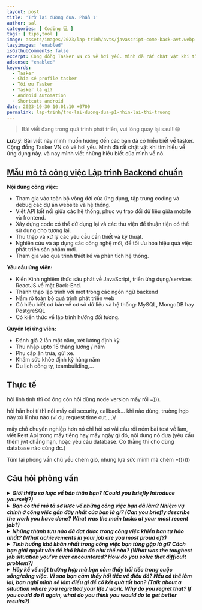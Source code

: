 ```yaml
---
layout: post
title: 'Trở lại đường đua. Phần 1'
author: sal
categories: [ Coding 💻 ]
tags: [ tips,tool ]
image: assets/images/2023/lap-trinh/avts/javascript-come-back-avt.webp
lazyimages: "enabled"
isGithubComments: false
excerpt: Cộng đồng Tasker VN có vẻ hơi yếu. Mình đã rất chật vật khi tìm hiểu về ứng dụng này. và nay mình viết những hiểu biết của mình về nó.
adsense: "enabled"
keywords:
  - Tasker
  - Chia sẻ profile tasker
  - Tối ưu Tasker
  - Tasker là gì?
  - Android Automation
  - Shortcuts android
date: 2023-10-30 10:01:10 +0700
permalink: lap-trinh/tro-lai-duong-dua-p1-nhin-lai-thi-truong
---
```


> Bài viết đang trong quá trình phát triển, vui lòng quay lại sau!!!😅

**_Lưu ý_**: Bài viết này mình muốn hướng đến các bạn đã có hiểu biết về tasker. Cộng đồng Tasker VN có vẻ hơi yếu. Mình đã rất chật vật khi tìm hiểu về ứng dụng này. và nay mình viết những hiểu biết của mình về nó.

## [**Mẫu mô tả công việc Lập trình Backend chuẩn**](https://github.com/NhamNgocTuanAnh/the-way-to-full-stack/blob/master/backend-developer-job-description-template.md#m%E1%BA%ABu-m%C3%B4-t%E1%BA%A3-c%C3%B4ng-vi%E1%BB%87c-l%E1%BA%ADp-tr%C3%ACnh-backend-chu%E1%BA%A9n)

**Nội dung công việc:**

*   Tham gia vào toàn bộ vòng đời của ứng dụng, tập trung coding và debug các dự án website và hệ thống.
*   Viết API kết nối giữa các hệ thống, phục vụ trao đổi dữ liệu giữa mobile và frontend.
*   Xây dựng code có thể dử dụng lại và các thư viện để thuận tiện có thể sử dụng cho tương lai.
*   Thu thập và xử lý các yêu cầu cần thiết và kỹ thuật.
*   Nghiên cứu và áp dụng các công nghệ mới, để tối ưu hóa hiệu quả việc phát triển sản phẩm mới.
*   Tham gia vào quá trình thiết kế và phân tích hệ thống.

**Yêu cầu ứng viên:**

*   Kiến Kinh nghiệm thức sâu phát về JavaScript, triển ứng dụng/services ReactJS về mặt Back-End.
*   Thành thạo lập trình với một trong các ngôn ngữ backend
*   Nắm rõ toàn bộ quá trình phát triển web
*   Có hiểu biết cơ bản về cơ sở dữ liệu và hệ thống: MySQL, MongoDB hay PostgreSQL
*   Có kiến thức về lập trình hướng đối tượng.

**Quyền lợi ứng viên:**

*   Đánh giả 2 lần một năm, xét lương định kỳ.
*   Thu nhập upto 15 tháng lương / năm
*   Phụ cấp ăn trưa, gửi xe.
*   Khám sức khỏe định kỳ hàng năm
*   Du lịch công ty, teambuilding,…

## **Thực tế**

hỏi linh tinh thì có ông còn hỏi dùng node version mấy rồi =))).

hỏi hẳn hoi tí thì nói mấy cái security, callback... khi nào dùng, trường hợp này xử lí như nào (ví dụ request time out,,,,)/

mấy chỗ chuyên nghiệp hơn nó chỉ hỏi sơ vài câu rồi ném bài test về làm, viết Rest Api trong mấy tiếng hay mấy ngày gì đó, nội dung nó đưa (yêu cầu thêm jwt chẳng hạn, hoặc yêu cầu database. Có thằng thì cho dùng database nào cũng đc.)

Túm lại phỏng vấn chủ yếu chém gió, nhưng lựa sức mình mà chém =))))))

## **Câu hỏi phỏng vấn**

<details>
  <summary><i><b>Giới thiệu sơ lược về bản thân bạn? (Could you briefly Introduce yourself?)</b></i></summary>
  Hầu hết nhà tuyển dụng đều dùng câu hỏi này để bắt đầu câu chuyện với ứng viên. Mục đích câu hỏi này là để đánh giá phong thái và cách trình bày của ứng viên. Lúc này, tùy thuộc vào câu trả lời của ứng viên mà nhà tuyển dụng sẽ đánh giá đây có phải là một ứng viên phù hợp hay không và đưa ra các câu hỏi tiếp theo để đánh giá kỹ năng, tính cách và kinh nghiệm làm việc.
  <details>
    <summary>lưu ý</summary>
    Tip: Để trả lời tốt câu hỏi này, bạn cần đưa ra khái quát những thông tin về cá nhân có liên quan, hữu ích cho vị trí mà mình ứng tuyển như: công việc hiện tại, trình độ học vấn, mục tiêu sự nghiệp,… Bạn nên cân nhắc giới thiệu bản thân theo trình tự thời gian quá khứ, hiện tại và tương lai cũng như gói gọn trong tối đa 2 phút. Chia sẻ ngắn về sở thích, tính cách cũng là một cách thu hút nhà tuyển dụng, tuy nhiên cũng không nên nói quá nhiều về những vấn đề này với nhà tuyển dụng.Tham khảo câu trả lời phỏng vấn mẫu bằng Tiếng Việt:"Trước khi giới thiệu về bản thân mình, em/tôi xin gửi lời cảm ơn chân thành tới anh/chị khi đã tạo cơ hội cho em/tôi để được trao đổi về vị trí ứng tuyển của quý công ty. Em chào anh/ chị, tên em là Mai, họ tên đầy đủ của em là Trịnh Thị Tuyết Mai. Em là sinh viên mới ra trường của Trường đại học X, trong thời gian làm sinh viên em đã từng tham gia một số công việc bán thời gian nhưng không thật sự ấn tượng, vì các công việc em làm khá đơn giản, tuy vậy thông qua chúng em học được tính kiên nhẫn và tỉ mỉ. Thông qua các hoạt động này, em có kinh nghiệm hơn trong việc nắm bắt tâm lý người khác, có thêm những kỹ năng như quan sát, có khả năng chịu áp lực cao. Và em tin những điều này sẽ có ích đối với vị trí này. Qua tìm hiểu kỹ về vị trí công việc và môi trường làm việc bên mình cũng như những kinh nghiệm và sở trường em đang có, em thực sự mong muốn được có cơ hội được làm việc cùng anh chị tại công ty Y với vị trí nhân viên tư vấn khách hàng."Tham khảo câu trả lời phỏng vấn mẫu bằng Tiếng Anh:"Before I introduce myself, I would like to thank you very much for giving me / me the opportunity to talk about the position of your company. / sister, my name is Mai, my full name is Trinh Thi Tuyet Mai. I am a fresh graduate of University X, when I was a student, I used to have some part-time jobs but none is not really significant, because the work I did was quite simple. Nonetheless I learned to be patient and meticulous. Through these jobs, I have more experience in interpersonal skills, observation, and high pressure tolerance. I believe these will be useful for this position through understanding carefully about the job position and working environment For me, I really want to have the opportunity to work with you at company Y as a client consultant. "
  </details>
</details>

<details>
  <summary><i><b>Bạn có thể mô tả sơ lược về những công việc bạn đã làm? Nhiệm vụ chính ở công việc gần đây nhất của bạn là gì? (Can you briefly describe the work you have done? What was the main tasks at your most recent job?)</b></i></summary>
Mục đích của câu hỏi này để đánh giá về năng lực và những kinh nghiệm làm việc của bạn có phù hợp với vị trí đang ứng tuyển hay không.Tip: Được đánh giá là một trong các câu hỏi phỏng vấn thường gặp và quan trọng, cách trả lời phỏng vấn câu hỏi này là nên chân thật, nó giống như bạn đang chia sẻ những kinh nghiệm của bản thân, đừng cố nói những gì mình không biết, bạn sẽ không trả lời được nếu nhà tuyển dụng hỏi sâu hơn về chuyên môn.Hãy nói những gì bạn được học hay những gì biết về công việc một cách ngắn gọn và đủ, cũng không nên kể chi tiết các công việc, quá dài dòngTrong trường hợp bạn chưa có nhiểu kinh nghiệm, hãy nói bạn đang muốn theo đuổi công việc này và dành nhiều thời gian học hỏi, phát triển kỹ năng, bạn đang mong muốn tìm được một công ty tốt để gắn bó và cống hiến lâu dài.Tham khảo câu trả lời phỏng vấn mẫu bằng Tiếng Việt:"Trước kia, tôi đã làm trợ lý hành chính cho một giám đốc tại Nhà xuất bản Sách và tôi đã hỗ trợ sắp xếp lịch trình cho cho ông ấy cũng như cho toàn văn phòng. Công việc của tôi là chăm sóc tất cả các chi tiết hành chính để ông ấy có thể tập trung vào các dự án của mình. Tôi đã làm tất cả mọi thứ từ việc đặt vé chuyến bay để chuẩn bị và in ấn các bản tường trình để nộp làm báo cáo chi phí.”Tham khảo câu trả lời phỏng vấn mẫu bằng Tiếng Anh:"In the past, I worked as an administrative assistant for a director at the Book Publishing House. I assisted with scheduling for him as well as for the entire office. My job was to take care of all administrative details so that he could focus on his projects. I did everything from booking a flight, preparing and printing reports and submitting an expense report. "
</details>

<details>
  <summary><i><b>Những thành tựu nào đã đạt được trong công việc khiến bạn tự hào nhất? (What achievements in your job are you most proud of?)</b></i></summary>
  Mục đích câu hỏi này là để nhà tuyển dụng biết được mức độ thành thạo trong công việc của ứng viên và năng suất làm việc của họ như thế nào.Tip: Bạn cần liệt kê những thành tựu trong cả quãng thời gian đi học: bạn đạt được những giải thưởng gì, bạn tham gia cuộc thi gì,... lý do là để bạn dẫn dắt nhà tuyển dụng vào những thành tích của mình theo một chuỗi những hoạt động từ ngày bạn đi học, thể hiện bạn là một ứng viên xuất sắc, tham gia hoạt động nhiệt tình, kỹ năng mềm rất tốt. Khi nói về các thành tích trong công việc, hãy kể về các thành tích bạn đã đạt được trong các dự án trước đây, những giá trị mang lại cho công ty, kể về vai trò của bạn trong dự án, những công việc đã thực hiện hay cả những khó khăn đã gặp phải trong quá trình thực hiện. Hãy thể hiện sự tâm huyết với công việc, kể cả với công việc ở công ty cũ, bạn nên nêu cảm xúc khi bạn đạt được những thành tựu và những bài học tích cực bạn rút ra được từ những lần đó.Tham khảo câu trả lời phỏng vấn mẫu bằng Tiếng Việt:"Tôi từng được bầu chọn làm nhân viên của tháng chỉ trong vòng hai tháng đầu làm việc – điều rất ít người đạt được tại công ty X. Thành tựu này đến từ việc áp dụng chuẩn service trong chương trình học vào một nơi có hoạt động chuyên nghiệp như công ty X. Điều này tuy không đem lại lợi thế tài chính nhưng có giá trị tinh thần rất lớn với tôi"Tham khảo câu trả lời phỏng vấn mẫu bằng Tiếng Anh:"I was nominated as the employee of the month in just the first two months of my job - something very few people achieve at company X. This achievement comes from applying service standards in the curriculum to a place where there are professional activities like Company X. This does not bring financial advantages, but it is of great spiritual value to me "
</details>

<details>
  <summary><i><b>Tình huống khó khăn nhất trong công việc bạn từng gặp là gì? Cách bạn giải quyết vấn đề khó khăn đó như thế nào? (What was the toughest job situation you've ever encountered? How do you solve that difficult problem?)</b></i></summary>
  Khi hỏi câu này, NTD muốn biết bạn có khả năng tư duy để tìm ra giải pháp cho tất cả vấn đề bạn gặp phải hay không.Tip: Ngay cả khi vấn đề của bạn là không có đủ thời gian để học tập, nghiên cứu, bạn cũng cần cho NTD thấy cách bạn đã điều chỉnh thứ tự ưu tiên trong lịch làm việc của mình để giải quyết nó. Việc này chứng tỏ bạn là người có tinh thần trách nhiệm và có thể tự mình tìm ra giải pháp cho vấn đề gặp phải.Bạn có thể trả lời bằng cách nêu lên các khó khăn gặp phải khi thực hiện công việc, đảm bảo tuân thủ các kế hoạch, hoàn thành đúng thời hạn và quản lý nguồn ngân sách. Hãy sử dụng đại từ “tôi” và nhấn mạnh các yếu tố quan trọng (dựa trên nhu cầu và văn hoá của công ty).Tham khảo câu trả lời phỏng vấn mẫu bằng Tiếng Việt:"Trong quá trình làm công việc chăm sóc khách hàng, tôi từng gặp trường hợp khách hàng phàn nàn về sản phẩm của công ty một cách rất khó chịu và thậm chí họ lớn tiếng với tôi. Điều đầu tiên tôi làm chính là xin lỗi khách hàng vì đã có những điều chưa hài lòng khi sử dụng sản phẩm của công ty. Sau đó tôi đã cố gắng tìm hiểu nguyên do vì khách hàng khó chịu đồng thời hỏi ý kiến của cấp trên về những chính sách ưu đãi cho khách hàng này"Tham khảo câu trả lời phỏng vấn mẫu bằng Tiếng Anh:"In the process of customer care, I have encountered a customer who complained about the company's products in a very annoying way and they even raised their voice at me. The first thing I did was apologize for their dissatisfaction when using the company's products. After that, I tried to find out the reason why the customers were upset and consulted with superiors about preferential policies for customers."
</details>

<details>
  <summary><i><b>Hãy kể về một trường hợp mà bạn cảm thấy hối tiếc trong cuộc sống/công việc. Vì sao bạn cảm thấy hối tiếc về điều đó? Nếu có thể làm lại, bạn nghĩ mình sẽ làm điều gì để có kết quả tốt hơn? (Talk about a situation where you regretted your life / work. Why do you regret that? If you could do it again, what do you think you would do to get better results?)</b></i></summary>
  Với các câu hỏi phỏng vấn dạng này, nhà tuyển dụng muốn biết bạn đã từng gặp tình huống nào khó khăn nhất, và bạn đã giải quyết tình huống đó như thế nào, rút ra được những bài học kinh nghiệm gì cho tương lai.Tip: khi trả lời phỏng vấn câu hỏi này bạn cần khẳng định rõ mình xử lý tình huống đó như thế nào, bạn rút được những kinh nghiệm gì từ tình huống đó, bạn là một người kiên trì luôn cố gắng giải quyết vấn đề đến cùng. Một khi bạn làm được điều này thì nhà tuyển dụng chắc chắn sẽ đánh giá rất cao về bạn.Tham khảo câu trả lời phỏng vấn mẫu bằng Tiếng Việt:"Tôi đã từng đánh giá sai về một sản phẩm cao cấp cho một khách hàng mới. Khách hàng thấy đó là một thỏa thuận tốt và chúng tôi ngay lập tức bắt đầu tiến hành việc mua bánvà tôi nhận ra mình đã báo giá sai khi dán mã sản phẩm vào hệ thống. Tôi không biết liệu khách hàng vẫn đồng ý mua hàng hay không sau khi biết chi phí thực của mặt hàng. Vì vậy, thay vì báo luôn giá thực tế và có nguy cơ bị khách hủy đơn hàng, tôi yêu cầu khách hàng chờ đợi trong khi tôi nói chuyện với người giám sát của tôi. Tôi thừa nhận là mình đã mắc sai lầm và yêu cầu sự giúp đỡ, thú thực rằng tôi không chắc là nên để cho đơn hàng bị hủy hay nên bán hàng với giá thấp như thế. Người giám sát của tôi đã giúp tôi giải thích sai lầm với khách hàng và cho phép tôi sử dụng mức giảm giá dành cho cấp quản lý của ông ấy. Tôi vẫn có được đơn hàng thành công và học được một bài học quý giá trong việc kiểm tra lại giá cả, cũng như tin tưởng vào người giám sát của mình. "Tham khảo câu trả lời phỏng vấn mẫu bằng Tiếng Anh:"I used to misjudge a premium product to a new customer. The client found it to be a good deal and we immediately started making a purchase and I realized I made a false quote when paste the product code into the system I don't know if the customer still agrees to buy after knowing the actual cost of the item, so instead of quoting the actual price and risk of customer canceling the order I ask the client to wait while I speak to my supervisor I admit I made a mistake and ask for help, confessing I'm not sure I should let the order be canceled or should I sell at such a low price. My supervisor helped me explain the mistake to a client and allowed me to use his management discount and learned a valuable lesson in checking prices and trusting your supervisor. "
</details>
